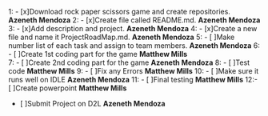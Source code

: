 1: - [x]Download rock paper scissors game and create repositories. **Azeneth Mendoza** 
2: - [x]Create file called README.md. **Azeneth Mendoza**
3: - [x]Add description and project. **Azeneth Mendoza** 
4: - [x]Create a new file and name it ProjectRoadMap.md. **Azeneth Mendoza** 
5: - [ ]Make number list of each task and assign to team members. **Azeneth Mendoza**
6: - [ ]Create 1st coding part for the game **Matthew Mills**  
7: - [ ]Create 2nd coding part for the game **Azeneth Mendoza** 
8: - [ ]Test code **Matthew Mills** 
9: - [ ]Fix any Errors **Matthew Mills** 
10: - [ ]Make sure it runs well on IDLE **Azeneth Mendoza** 
11: - [ ]Final testing **Matthew Mills** 
12:- [ ]Create powerpoint **Matthew Mills** 
- [ ]Submit Project on D2L **Azeneth Mendoza** 
